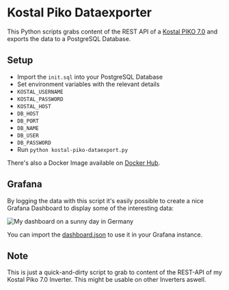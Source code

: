 # Kostal Piko Dataexporter

This Python scripts grabs content of the REST API of a [Kostal PIKO
7.0](https://www.kostal-solar-electric.com/de-de/products/three-phase-inverter/piko-12-20)
and exports the data to a PostgreSQL Database.

## Setup

 * Import the `init.sql` into your PostgreSQL Database
 * Set environment variables with the relevant details
  * `KOSTAL_USERNAME`
  * `KOSTAL_PASSWORD`
  * `KOSTAL_HOST`
  * `DB_HOST`
  * `DB_PORT`
  * `DB_NAME`
  * `DB_USER`
  * `DB_PASSWORD`
 * Run `python kostal-piko-dataexport.py`

There's also a Docker Image available on [Docker Hub](https://hub.docker.com/r/svijee/kostal-dataexporter).

## Grafana

By logging the data with this script it's easily possible to create a nice
Grafana Dashboard to display some of the interesting data:

![My dashboard on a sunny day in Germany](https://raw.githubusercontent.com/svijee/kostal-dataexporter/master/img/grafana-dashboard.png)

You can import the [dashboard.json](dashboard.json) to use it in your Grafana
instance.

## Note

This is just a quick-and-dirty script to grab to content of the REST-API of my
Kostal Piko 7.0 Inverter. This might be usable on other Inverters aswell.
